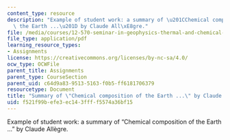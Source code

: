 ```yaml
---
content_type: resource
description: "Example of student work: a summary of \u201CChemical composition of\
  \ the Earth ...\u201D by Claude All\xE8gre."
file: /media/courses/12-570-seminar-in-geophysics-thermal-and-chemical-evolution-of-the-earth-spring-2005/f521f99befe3ec143ffff5574a36bf15_240205_group3.pdf
file_type: application/pdf
learning_resource_types:
- Assignments
license: https://creativecommons.org/licenses/by-nc-sa/4.0/
ocw_type: OCWFile
parent_title: Assignments
parent_type: CourseSection
parent_uid: c64d9a83-9513-5163-f0b5-ff6181706379
resourcetype: Document
title: "Summary of \"Chemical composition of the Earth ...\" by Claude All\xE8gre"
uid: f521f99b-efe3-ec14-3fff-f5574a36bf15
---
```

Example of student work: a summary of “Chemical composition of the Earth ...” by Claude Allègre.